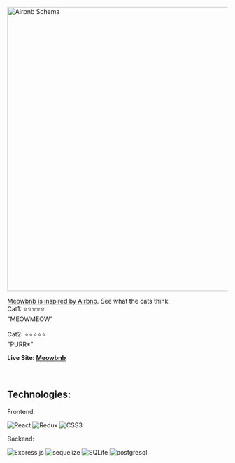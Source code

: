 <a href="https://drive.google.com/uc?export=view&id=1x_nUF8MLnnDtVWj_ujmR7w1ufn6R7CWF"><img src="https://drive.google.com/uc?export=view&id=1x_nUF8MLnnDtVWj_ujmR7w1ufn6R7CWF" style="width: 650px; max-width: 100%; height: auto" title="Airbnb Schema" />

Meowbnb is inspired by [Airbnb](https://airbnb.com). See what the cats think:
<br>
Cat1: ⭐⭐⭐⭐⭐
<br>
"MEOWMEOW"
<br>
<br>
Cat2: ⭐⭐⭐⭐⭐
<br>
"PURR*"

**Live Site: [Meowbnb](https://meow-bnb.herokuapp.com/)**
<br>
<br>
<br>

<!-- <h2>Wiki Links:</h2>
-[API Documentation]() -->
<h2>Technologies:</h2>

<p>Frontend:</a>

![React](https://img.shields.io/badge/react-%2320232a.svg?style=for-the-badge&logo=react&logoColor=%2361DAFB)
![Redux](https://img.shields.io/badge/redux-%23593d88.svg?style=for-the-badge&logo=redux&logoColor=white)
![CSS3](https://img.shields.io/badge/css3-%231572B6.svg?style=for-the-badge&logo=css3&logoColor=white)


<p>Backend:</p>

![Express.js](https://img.shields.io/badge/express.js-%23404d59.svg?style=for-the-badge&logo=express&logoColor=%2361DAFB)
![sequelize](https://img.shields.io/badge/Sequelize-52B0E7?style=for-the-badge&logo=Sequelize&logoColor=white)
![SQLite](https://img.shields.io/badge/sqlite-%2307405e.svg?style=for-the-badge&logo=sqlite&logoColor=white)
![postgresql](https://img.shields.io/badge/PostgreSQL-4169E1?style=for-the-badge&logo=PostgreSQL&logoColor=white)
